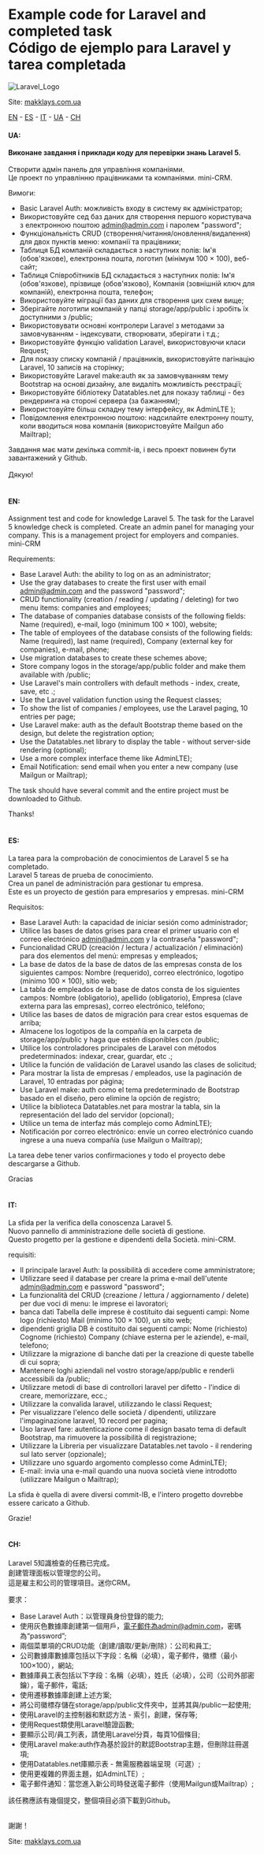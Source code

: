 # Example code for Laravel and completed task <br/>Código de ejemplo para Laravel y tarea completada

![Laravel_Logo](https://github.com/makklays/Laravel/blob/master/public/img/laravel.png)

Site: [makklays.com.ua](http://makklays.com.ua?from=github_laravel)

[EN](https://github.com/makklays/Laravel/blob/master/README.md#ua) - 
[ES](https://github.com/makklays/Laravel/blob/master/README.md#es) - 
[IT](https://github.com/makklays/Laravel/blob/master/README.md#it) - 
[UA](https://github.com/makklays/Laravel/blob/master/README.md#ua) - 
[CH](https://github.com/makklays/Laravel/blob/master/README.md#ch) 

#### UA: 
**Виконане завдання i приклади коду для перевiрки знань Laravel 5.** <br/><br/>
Створити адмiн панель для управлiння компанiями. <br/>
Це проект по управлiнню працiвниками та компанiями. mini-CRM. 

Вимоги:
- Basic Laravel Auth: можливість входу в систему як адміністратор;
- Використовуйте сед баз даних для створення першого користувача з електронною поштою admin@admin.com і паролем "password";
- Функціональність CRUD (створення/читання/оновлення/видалення) для двох пунктів меню: компанії та працівники;
- Таблиця БД компаній складається з наступних полів: Ім'я (обов'язкове), електронна пошта, логотип (мінімум 100 × 100), веб-сайт;
- Таблиця Співробітників БД складається з наступних полів: Ім'я (обов'язкове), прізвище (обов'язково), Компанія (зовнішній ключ для компаній), електронна пошта, телефон;
- Використовуйте міграції баз даних для створення цих схем вище;
- Зберігайте логотипи компаній у папці storage/app/public і зробіть їх доступними з /public;
- Використовувати основні контролери Laravel з методами за замовчуванням - індексувати, створювати, зберігати і т.д.;
- Використовуйте функцію validation Laravel, використовуючи класи Request;
- Для показу списку компаній / працівників, використовуйте пагінацію Laravel, 10 записів на сторінку;
- Використовуйте Laravel make:auth як за замовчуванням тему Bootstrap на основі дизайну, але видаліть можливість реєстрації;
- Використовуйте бібліотеку Datatables.net для показу таблиці - без рендеринга на стороні сервера (за бажанням);
- Використовуйте більш складну тему інтерфейсу, як AdminLTE );
- Повідомлення електронною поштою: надсилайте електронну пошту, коли вводиться нова компанія (використовуйте Mailgun або Mailtrap);

Завдання має мати декiлька commit-iв, і весь проект повинен бути завантажений у Github. <br/><br/>
Дякую! <br/><br/>

<!--#### RU: 
Задание для проверки знаний Laravel 5. -->

#### EN: 
Assignment test and code for knowledge Laravel 5.
The task for the Laravel 5 knowledge check is completed.
Create an admin panel for managing your company.
This is a management project for employers and companies. mini-CRM

Requirements:
- Base Laravel Auth: the ability to log on as an administrator;
- Use the gray databases to create the first user with email admin@admin.com and the password "password";
- CRUD functionality (creation / reading / updating / deleting) for two menu items: companies and employees;
- The database of companies database consists of the following fields: Name (required), e-mail, logo (minimum 100 × 100), website;
- The table of employees of the database consists of the following fields: Name (required), last name (required), Company (external key for companies), e-mail, phone;
- Use migration databases to create these schemes above;
- Store company logos in the storage/app/public folder and make them available with /public;
- Use Laravel's main controllers with default methods - index, create, save, etc .;
- Use the Laravel validation function using the Request classes;
- To show the list of companies / employees, use the Laravel paging, 10 entries per page;
- Use Laravel make: auth as the default Bootstrap theme based on the design, but delete the registration option;
- Use the Datatables.net library to display the table - without server-side rendering (optional);
- Use a more complex interface theme like AdminLTE);
- Email Notification: send email when you enter a new company (use Mailgun or Mailtrap);

The task should have several commit and the entire project must be downloaded to Github.

Thanks! <br/><br/>

#### ES: 
La tarea para la comprobación de conocimientos de Laravel 5 se ha completado. <br/>
Laravel 5 tareas de prueba de conocimiento. <br/>
Crea un panel de administración para gestionar tu empresa.<br/>
Este es un proyecto de gestión para empresarios y empresas. mini-CRM<br/>

Requisitos:
- Base Laravel Auth: la capacidad de iniciar sesión como administrador;
- Utilice las bases de datos grises para crear el primer usuario con el correo electrónico admin@admin.com y la contraseña "password";
- Funcionalidad CRUD (creación / lectura / actualización / eliminación) para dos elementos del menú: empresas y empleados;
- La base de datos de la base de datos de las empresas consta de los siguientes campos: Nombre (requerido), correo electrónico, logotipo (mínimo 100 × 100), sitio web;
- La tabla de empleados de la base de datos consta de los siguientes campos: Nombre (obligatorio), apellido (obligatorio), Empresa (clave externa para las empresas), correo electrónico, teléfono;
- Utilice las bases de datos de migración para crear estos esquemas de arriba;
- Almacene los logotipos de la compañía en la carpeta de storage/app/public y haga que estén disponibles con /public;
- Utilice los controladores principales de Laravel con métodos predeterminados: indexar, crear, guardar, etc .;
- Utilice la función de validación de Laravel usando las clases de solicitud;
- Para mostrar la lista de empresas / empleados, use la paginación de Laravel, 10 entradas por página;
- Use Laravel make: auth como el tema predeterminado de Bootstrap basado en el diseño, pero elimine la opción de registro;
- Utilice la biblioteca Datatables.net para mostrar la tabla, sin la representación del lado del servidor (opcional);
- Utilice un tema de interfaz más complejo como AdminLTE);
- Notificación por correo electrónico: envíe un correo electrónico cuando ingrese a una nueva compañía (use Mailgun o Mailtrap);

La tarea debe tener varios confirmaciones y todo el proyecto debe descargarse a Github.

Gracias <br/><br/>

#### IT: 
La sfida per la verifica della conoscenza Laravel 5.<br/>
Nuovo pannello di amministrazione delle società di gestione. <br/>
Questo progetto per la gestione e dipendenti della Società. mini-CRM.

requisiti:
- Il principale laravel Auth: la possibilità di accedere come amministratore;
- Utilizzare seed il database per creare la prima e-mail dell'utente admin@admin.com e password "password";
- La funzionalità del CRUD (creazione / lettura / aggiornamento / delete) per due voci di menu: le imprese ei lavoratori;
- banca dati Tabella delle imprese è costituito dai seguenti campi: Nome logo (richiesto) Mail (minimo 100 × 100), un sito web;
- dipendenti griglia DB è costituito dai seguenti campi: Nome (richiesto) Cognome (richiesto) Company (chiave esterna per le aziende), e-mail, telefono;
- Utilizzare la migrazione di banche dati per la creazione di queste tabelle di cui sopra;
- Mantenere loghi aziendali nel vostro storage/app/public e renderli accessibili da /public;
- Utilizzare metodi di base di controllori laravel per difetto - l'indice di creare, memorizzare, ecc.;
- Utilizzare la convalida laravel, utilizzando le classi Request;
- Per visualizzare l'elenco delle società / dipendenti, utilizzare l'impaginazione laravel, 10 record per pagina;
- Uso laravel fare: autenticazione come il design basato tema di default Bootstrap, ma rimuovere la possibilità di registrazione;
- Utilizzare la Libreria per visualizzare Datatables.net tavolo - il rendering sul lato server (opzionale);
- Utilizzare uno sguardo argomento complesso come AdminLTE);
- E-mail: invia una e-mail quando una nuova società viene introdotto (utilizzare Mailgun o Mailtrap);

La sfida è quella di avere diversi commit-IB, e l'intero progetto dovrebbe essere caricato a Github.

Grazie! <br/><br/>

#### CH: 
Laravel 5知識檢查的任務已完成。<br/>
創建管理面板以管理您的公司。 <br/>
這是雇主和公司的管理項目。迷你CRM。 <br/>

要求：
 -  Base Laravel Auth：以管理員身份登錄的能力;
 - 使用灰色數據庫創建第一個用戶，電子郵件為admin@admin.com，密碼為“password”;
 - 兩個菜單項的CRUD功能（創建/讀取/更新/刪除）：公司和員工;
 - 公司數據庫數據庫包括以下字段：名稱（必填），電子郵件，徽標（最小100×100），網站;
 - 數據庫員工表包括以下字段：名稱（必填），姓氏（必填），公司（公司外部密鑰），電子郵件，電話;
 - 使用遷移數據庫創建上述方案;
 - 將公司徽標存儲在storage/app/public文件夾中，並將其與/public一起使用;
 - 使用Laravel的主控制器和默認方法 - 索引，創建，保存等;
 - 使用Request類使用Laravel驗證函數;
 - 要顯示公司/員工列表，請使用Laravel分頁，每頁10個條目;
 - 使用Laravel make:auth作為基於設計的默認Bootstrap主題，但刪除註冊選項;
 - 使用Datatables.net庫顯示表 - 無需服務器端呈現（可選）;
 - 使用更複雜的界面主題，如AdminLTE）;
 - 電子郵件通知：當您進入新公司時發送電子郵件（使用Mailgun或Mailtrap）;

該任務應該有幾個提交，整個項目必須下載到Github。<br/><br/>

謝謝！

Site: [makklays.com.ua](http://makklays.com.ua?from=github)
